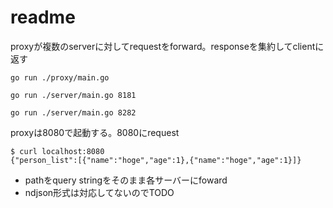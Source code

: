 # readme

proxyが複数のserverに対してrequestをforward。responseを集約してclientに返す

`go run ./proxy/main.go `

`go run ./server/main.go 8181`

`go run ./server/main.go 8282`


proxyは8080で起動する。8080にrequest

```
$ curl localhost:8080
{"person_list":[{"name":"hoge","age":1},{"name":"hoge","age":1}]}
```


- pathをquery stringをそのまま各サーバーにfoward
- ndjson形式は対応してないのでTODO
